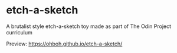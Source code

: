 # etch-a-sketch
A brutalist style etch-a-sketch toy made as part of The Odin Project curriculum

Preview: https://ohboh.github.io/etch-a-sketch/
